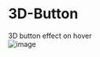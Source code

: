 # 3D-Button
3D button effect on hover <br/>
![image](https://github.com/moheebk123/3D-Button/assets/113541342/77c1020e-1103-4035-bbab-7c8bb10ee544)
